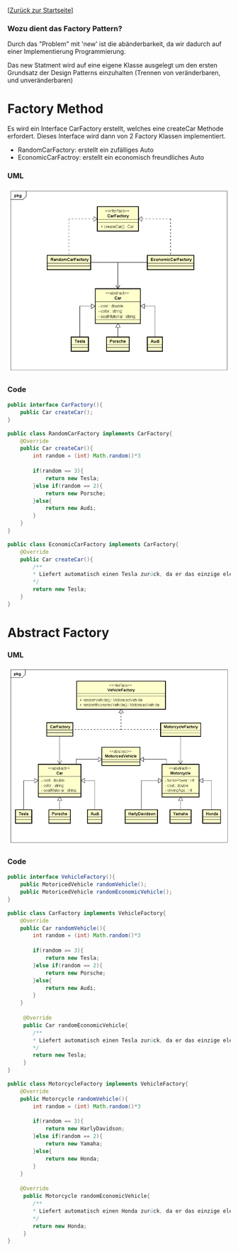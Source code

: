 [[Zurück zur Startseite](../Readme.md)]

### Wozu dient das Factory Pattern?
Durch das "Problem" mit 'new' ist die abänderbarkeit, da wir dadurch
auf einer Implementierung Programmierung.

Das new Statment wird auf eine eigene Klasse ausgelegt um den ersten
Grundsatz der Design Patterns einzuhalten (Trennen von veränderbaren,
und unveränderbaren)


# Factory Method

Es wird ein Interface CarFactory erstellt, welches eine createCar
Methode erfordert. Dieses Interface wird dann von 2 Factory
Klassen implementiert.
* RandomCarFactory: erstellt ein zufälliges Auto
* EconomicCarFactroy: erstellt ein economisch freundliches Auto

### UML

![FactoryMethod UML-Diagramm](FactoryMethod/FactoryMethod.png "FactoryMethod")

### Code
```java
public interface CarFactory(){
    public Car createCar();
}
```

```java
public class RandomCarFactory implements CarFactory{
    @Override
    public Car createCar(){
        int random = (int) Math.random()*3

        if(random == 3){
            return new Tesla;
        }else if(random == 2){
            return new Porsche;
        }else{
            return new Audi;
        }
    }
}
```

```java
public class EconomicCarFactory implements CarFactory{
    @Override
    public Car createCar(){
        /**
        * Liefert automatisch einen Tesla zurück, da er das einzige elektro Autoist
        */
        return new Tesla;
    }
}
```

# Abstract Factory

### UML

![AbstractFactory UML-Diagramm](AbstractFactory/AbstractFactory.png "AbstractFactory")


### Code
```java
public interface VehicleFactory(){
    public MotoricedVehicle randomVehicle();
    public MotoricedVehicle randomEconomicVehicle();
}
```

```java
public class CarFactory implements VehicleFactory{
    @Override
    public Car randomVehicle(){
        int random = (int) Math.random()*3

        if(random == 3){
            return new Tesla;
        }else if(random == 2){
            return new Porsche;
        }else{
            return new Audi;
        }
    }

     @Override
     public Car randomEconomicVehicle{
        /**
        * Liefert automatisch einen Tesla zurück, da er das einzige elektro Autoist
        */
        return new Tesla;
     }
}
```

```java
public class MotorcycleFactory implements VehicleFactory{
    @Override
    public Motorcycle randomVehicle(){
        int random = (int) Math.random()*3

        if(random == 3){
            return new HarlyDavidson;
        }else if(random == 2){
            return new Yamaha;
        }else{
            return new Honda;
        }
    }

    @Override
     public Motorcycle randomEconomicVehicle{
        /**
        * Liefert automatisch einen Honda zurück, da er das einzige elektro Motorrad
        */
        return new Honda;
     }
}
```